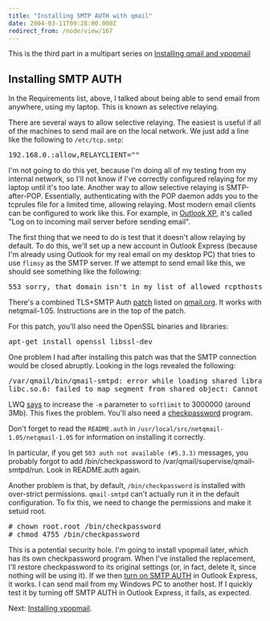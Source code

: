 ```yaml
---
title: "Installing SMTP AUTH with qmail"
date: 2004-03-11T09:28:00.000Z
redirect_from: /node/view/167
---
```

This is the third part in a multipart series on [Installing qmail and vpopmail](/node/view/165)

## Installing SMTP AUTH

In the Requirements list, above, I talked about being able to send email from anywhere, using my laptop. This is known as selective relaying.

There are several ways to allow selective relaying. The easiest is useful if all of the machines to send mail are on the local network. We just add a line like the following to `/etc/tcp.smtp`:

<pre>192.168.0.:allow,RELAYCLIENT=""</pre>

I'm not going to do this yet, because I'm doing all of my testing from my internal network, so I'll not know if I've correctly configured relaying for my laptop until it's too late.
Another way to allow selective relaying is SMTP-after-POP. Essentially, authenticating with the POP daemon adds you to the tcprules file for a limited time, allowing relaying. Most modern email clients can be configured to work like this. For example, in [Outlook XP](/images/946aa447a66295f55baa9ba0a0ebf32f-169.jpg), it's called "Log on to incoming mail server before sending email".

The first thing that we need to do is test that it doesn't allow relaying by default. To do this, we'll set up a new account in Outlook Express (because I'm already using Outlook for my real email on my desktop PC) that tries to use `flimsy` as the SMTP server. If we attempt to send email like this, we should see something like the following:

<pre>553 sorry, that domain isn't in my list of allowed rcpthosts (#5.7.1)</pre>

There's a combined TLS+SMTP Auth [patch](http://shupp.org/patches/netqmail-1.05-tls-smtpauth-20040207.patch) listed on [qmail.org](http://www.qmail.org/netqmail/). It works with netqmail-1.05\. Instructions are in the top of the patch.

For this patch, you'll also need the OpenSSL binaries and libraries:

<pre>apt-get install openssl libssl-dev</pre>

One problem I had after installing this patch was that the SMTP connection would be closed abruptly. Looking in the logs revealed the following:

<pre>/var/qmail/bin/qmail-smtpd: error while loading shared libraries:
libc.so.6: failed to map segment from shared object: Cannot allocate memory</pre>

LWQ [says](http://www.lifewithqmail.org/lwq.html#supervise-tree) to increase the `-m` parameter to `softlimit` to 3000000 (around 3Mb). This fixes the problem.
You'll also need a [checkpassword](http://cr.yp.to/checkpwd.html) program.

Don't forget to read the `README.auth` in `/usr/local/src/netqmail-1.05/netqmail-1.05` for information on installing it correctly.

In particular, if you get `503 auth not available (#5.3.3)` messages, you probably forgot to add /bin/checkpassword to /var/qmail/supervise/qmail-smtpd/run. Look in README.auth again.

Another problem is that, by default, `/bin/checkpassword` is installed with over-strict permissions. `qmail-smtpd` can't actually run it in the default configuration. To fix this, we need to change the permissions and make it setuid root.

<pre># chown root.root /bin/checkpassword
# chmod 4755 /bin/checkpassword</pre>

This is a potential security hole. I'm going to install vpopmail later, which has its own checkpassword program. When I've installed the replacement, I'll restore checkpassword to its original settings (or, in fact, delete it, since nothing will be using it).
If we then [turn on SMTP AUTH](/images/ab44157cb410409dc6a8033aeb7fccf3-168.jpg) in Outlook Express, it works. I can send mail from my Windows PC to another host. If I quickly test it by turning off SMTP AUTH in Outlook Express, it fails, as expected.

Next: [Installing vpopmail](/node/view/170).
